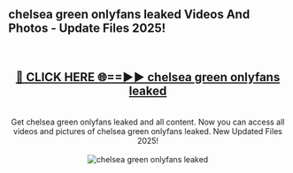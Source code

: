 <h2>chelsea green onlyfans leaked Videos And Photos - Update Files 2025!</h2>
<br>
<div align="center">
<h2><a href="https://linkcuts.com/hfmhzwbr" rel="nofollow">🔴 CLICK HERE 🌐==►► chelsea green onlyfans leaked</a></h2>
<br>
Get chelsea green onlyfans leaked and all content. Now you can access all videos and pictures of chelsea green onlyfans leaked. New Updated Files 2025!
<br>
<br>
<a href="https://linkcuts.com/hfmhzwbr" rel="nofollow" data-target="animated-image.originalLink"><img src="https://i.ibb.co.com/WyWwxjT/player-gif2.gif" alt="chelsea green onlyfans leaked" style="max-width: 100%; display: inline-block;" data-target="animated-image.originalImage"></a>
</div>
<br>